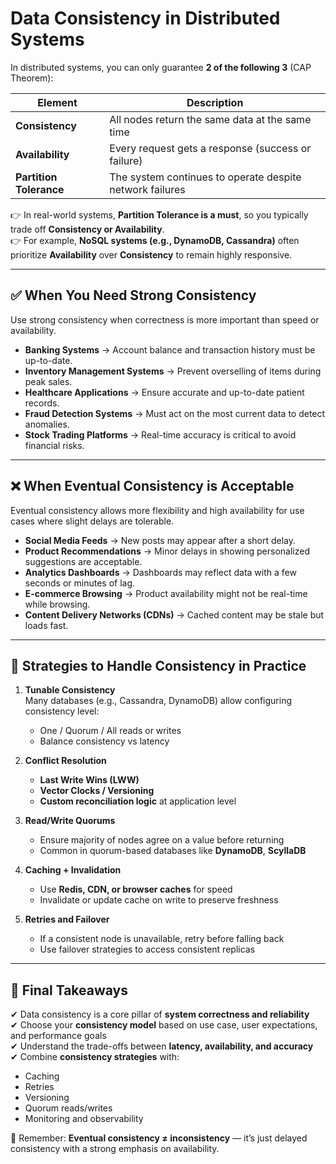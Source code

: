 
# Data Consistency in Distributed Systems

In distributed systems, you can only guarantee **2 of the following 3** (CAP Theorem):

| Element              | Description                                             |
|----------------------|---------------------------------------------------------|
| **Consistency**       | All nodes return the same data at the same time        |
| **Availability**      | Every request gets a response (success or failure)     |
| **Partition Tolerance** | The system continues to operate despite network failures |

👉 In real-world systems, **Partition Tolerance is a must**, so you typically trade off **Consistency or Availability**.  
👉 For example, **NoSQL systems (e.g., DynamoDB, Cassandra)** often prioritize **Availability** over **Consistency** to remain highly responsive.

---

## ✅ When You Need Strong Consistency

Use strong consistency when correctness is more important than speed or availability.

- **Banking Systems** → Account balance and transaction history must be up-to-date.
- **Inventory Management Systems** → Prevent overselling of items during peak sales.
- **Healthcare Applications** → Ensure accurate and up-to-date patient records.
- **Fraud Detection Systems** → Must act on the most current data to detect anomalies.
- **Stock Trading Platforms** → Real-time accuracy is critical to avoid financial risks.

---

## ❌ When Eventual Consistency is Acceptable

Eventual consistency allows more flexibility and high availability for use cases where slight delays are tolerable.

- **Social Media Feeds** → New posts may appear after a short delay.
- **Product Recommendations** → Minor delays in showing personalized suggestions are acceptable.
- **Analytics Dashboards** → Dashboards may reflect data with a few seconds or minutes of lag.
- **E-commerce Browsing** → Product availability might not be real-time while browsing.
- **Content Delivery Networks (CDNs)** → Cached content may be stale but loads fast.

---

## 🔁 Strategies to Handle Consistency in Practice

1. **Tunable Consistency**  
   Many databases (e.g., Cassandra, DynamoDB) allow configuring consistency level:  
   - One / Quorum / All reads or writes  
   - Balance consistency vs latency

2. **Conflict Resolution**  
   - **Last Write Wins (LWW)**  
   - **Vector Clocks / Versioning**  
   - **Custom reconciliation logic** at application level

3. **Read/Write Quorums**  
   - Ensure majority of nodes agree on a value before returning
   - Common in quorum-based databases like **DynamoDB**, **ScyllaDB**

4. **Caching + Invalidation**  
   - Use **Redis, CDN, or browser caches** for speed  
   - Invalidate or update cache on write to preserve freshness

5. **Retries and Failover**  
   - If a consistent node is unavailable, retry before falling back  
   - Use failover strategies to access consistent replicas

---

## 🧠 Final Takeaways

✔ Data consistency is a core pillar of **system correctness and reliability**  
✔ Choose your **consistency model** based on use case, user expectations, and performance goals  
✔ Understand the trade-offs between **latency, availability, and accuracy**  
✔ Combine **consistency strategies** with:
- Caching
- Retries
- Versioning
- Quorum reads/writes
- Monitoring and observability

📌 Remember: **Eventual consistency ≠ inconsistency** — it’s just delayed consistency with a strong emphasis on availability.
